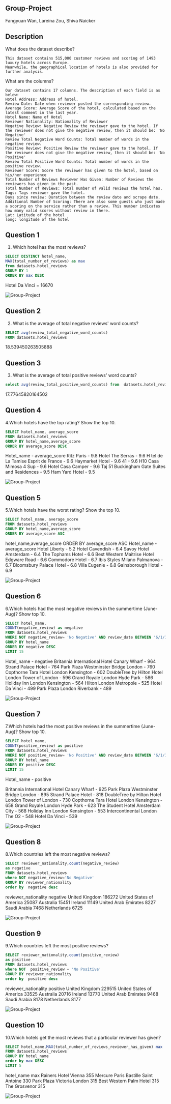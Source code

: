 ## Group-Project
Fangyuan Wan, Lareina Zou, Shiva Naicker
## Description
What does the dataset describe?
```
This dataset contains 515,000 customer reviews and scoring of 1493 luxury hotels across Europe.
Meanwhile, the geographical location of hotels is also provided for further analysis.
```

What are the columns?
```
Our dataset contains 17 columns. The description of each field is as below:
Hotel Address: Address of hotel. 
Review Date: Date when reviewer posted the corresponding review.
Average Score: Average Score of the hotel, calculated based on the latest comment in the last year.
Hotel Name: Name of Hotel
Reviewer Nationality: Nationality of Reviewer
Negative Review: Negative Review the reviewer gave to the hotel. If the reviewer does not give the negative review, then it should be: 'No Negative'
Review Total Negative Word Counts: Total number of words in the negative review.
Positive Review: Positive Review the reviewer gave to the hotel. If the reviewer does not give the negative review, then it should be: 'No Positive'
Review Total Positive Word Counts: Total number of words in the positive review.
Reviewer Score: Score the reviewer has given to the hotel, based on his/her experience
Total Number of Reviews Reviewer Has Given: Number of Reviews the reviewers has given in the past.
Total Number of Reviews: Total number of valid reviews the hotel has.
Tags: Tags reviewer gave the hotel.
Days since review: Duration between the review date and scrape date.
Additional Number of Scoring: There are also some guests who just made a scoring on the service rather than a review. This number indicates how many valid scores without review in there.
Lat: Latitude of the hotel
long: longitude of the hotel

```

## Question 1
1. Which hotel has the most reviews?
```sql
SELECT DISTINCT hotel_name,
MAX(total_number_of_reviews) as max
from datasets.hotel_reviews 
GROUP BY 1
ORDER BY max DESC
```

Hotel Da Vinci = 16670

![Group-Project](Picture1.jpg)

## Question 2

2. What is the average of total negative reviews' word counts?
```sql
SELECT avg(review_total_negative_word_counts)
FROM datasets.hotel_reviews
```
18.539450263505888

## Question 3
3. What is the average of total positive reviews' word counts?
```sql
select avg(review_total_positive_word_counts) from  datasets.hotel_reviews
```
17.77645820164502

## Question 4
4.Which hotels have the top rating? Show the top 10.
```sql
SELECT hotel_name, average_score
FROM datasets.hotel_reviews 
GROUP BY hotel_name,average_score 
ORDER BY average_score DESC 
```
Hotel_name - average_score
 Ritz Paris - 9.8
 Hotel The Serras - 9.6
 H tel de La Tamise Esprit de France - 9.6
 Haymarket Hotel - 9.6
 41 - 9.6
 H10 Casa Mimosa 4 Sup - 9.6
 Hotel Casa Camper - 9.6
 Taj 51 Buckingham Gate Suites and Residences - 9.5
 Ham Yard Hotel - 9.5

![Group-Project](Picture4.jpg)

## Question 5

5.Which hotels have the worst rating? Show the top 10.
```sql
SELECT hotel_name, average_score 
FROM datasets.hotel_reviews 
GROUP BY hotel_name,average_score
ORDER BY average_score ASC
```
hotel_name,average_score ORDER BY average_score ASC
Hotel_name - average_score
Hotel Liberty - 5.2
Hotel Cavendish - 6.4
Savoy Hotel Amsterdam - 6.4
The Tophams Hotel - 6.6
Best Western Maitrise Hotel Edgware Road - 6.6
Commodore Hotel - 6.7
Ibis Styles Milano Palmanova - 6.7
Bloomsbury Palace Hotel - 6.8
Villa Eugenie - 6.8
Gainsborough Hotel - 6.9

![Group-Project](Picture5.jpg)

## Question 6

6.Which hotels had the most negative reviews in the summertime (June-Aug)? Show top 10.
```sql
SELECT hotel_name, 
COUNT(negative_review) as negative 
FROM datasets.hotel_reviews 
WHERE NOT negative_review= 'No Negative' AND review_date BETWEEN '6/1/17' AND '8/31/17'
GROUP BY hotel_name
ORDER BY negative DESC
LIMIT 15
```
Hotel_name - negative
Britannia International Hotel Canary Wharf - 964
Strand Palace Hotel - 764
Park Plaza Westminster Bridge London - 760
Copthorne Tara Hotel London Kensington - 602
DoubleTree by Hilton Hotel London Tower of London - 596
Grand Royale London Hyde Park - 586
Holiday Inn London Kensington - 564
Hilton London Metropole - 525
Hotel Da Vinci - 499
Park Plaza London Riverbank - 489

![Group-Project](Picture6.jpg)

## Question 7

7.Which hotels had the most positive reviews in the summertime (June-Aug)? Show top 10.
```sql
SELECT hotel_name,
COUNT(positive_review) as positive 
FROM datasets.hotel_reviews 
WHERE NOT positive_review= 'No Positive' AND review_date BETWEEN '6/1/17' AND '8/31/17'
GROUP BY hotel_name
ORDER BY positive DESC
LIMIT 15
```
Hotel_name - positive

Britannia International Hotel Canary Wharf - 925
Park Plaza Westminster Bridge London - 895
Strand Palace Hotel - 818
DoubleTree by Hilton Hotel London Tower of London - 730
Copthorne Tara Hotel London Kensington - 658
Grand Royale London Hyde Park - 623
The Student Hotel Amsterdam City - 568
Holiday Inn London Kensington - 553
Intercontinental London The O2 - 548
Hotel Da Vinci - 539

![Group-Project](Picture7.jpg)

## Question 8

8.Which countries left the most negative reviews?
```sql
SELECT reviewer_nationality,count(negative_review)
as negative
FROM datasets.hotel_reviews
where NOT negative_review='No Negative'  
GROUP BY reviewer_nationality
order by  negative desc
```
reviewer_nationality
negative
United Kingdom
186272
United States of America
25087
Australia
15451
Ireland
11149
United Arab Emirates
8227
Saudi Arabia
7468
Netherlands
6725
 
![Group-Project](Picture8.jpg)

## Question 9

9.Which countries left the most positive reviews?
```sql
SELECT reviewer_nationality,count(positive_review)
as positive
FROM datasets.hotel_reviews
where NOT  positive_review = 'No Positive'
GROUP BY reviewer_nationality
order by  positive desc
```
reviewer_nationality
positive
United Kingdom
229515
United States of America
33525
Australia
20716
Ireland
13770
United Arab Emirates
9468
Saudi Arabia
8178
Netherlands
8177

![Group-Project](Picture9.jpg)

## Question 10

10.Which hotels get the most reviews that a particular reviewer has given?
```sql
SELECT hotel_name,MAX(total_number_of_reviews_reviewer_has_given) max
FROM datasets.hotel_reviews
GROUP BY hotel_name
order by max DESC
LIMIT 5
```
hotel_name
max
Rainers Hotel Vienna
355
Mercure Paris Bastille Saint Antoine
330
Park Plaza Victoria London
315
Best Western Palm Hotel
315
The Grosvenor
315

![Group-Project](Picture10.jpg)

